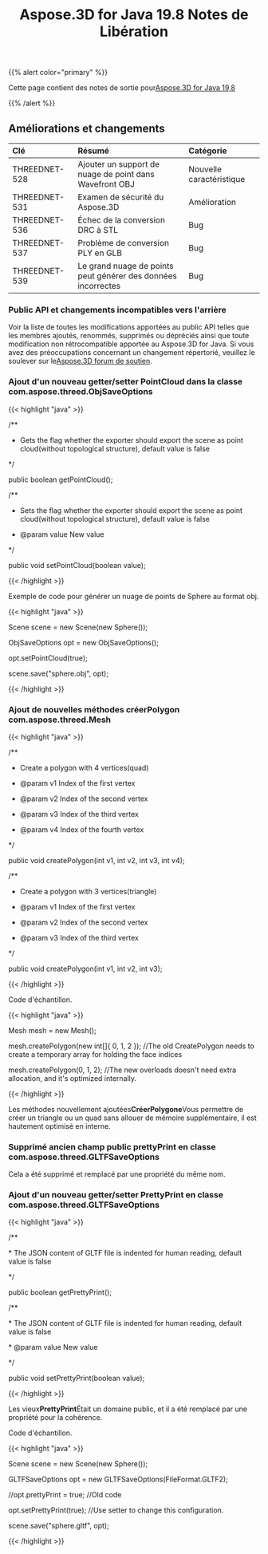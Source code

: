 ﻿---
title: Aspose.3D for Java 19.8 Notes de Libération
type: docs
weight: 50
url: /fr/java/aspose-3d-for-java-19-8-release-notes/
---
{{% alert color="primary" %}} 

Cette page contient des notes de sortie pour[Aspose.3D for Java 19,8](https://releases.aspose.com/java/repo/com/aspose/aspose-3d//19.8)

{{% /alert %}} 
## **Améliorations et changements**

|**Clé**|**Résumé**|**Catégorie**|
|:- |:- |:- |
|THREEDNET-528|Ajouter un support de nuage de point dans Wavefront OBJ|Nouvelle caractéristique|
|THREEDNET-531|Examen de sécurité du Aspose.3D|Amélioration|
|THREEDNET-536 |Échec de la conversion DRC à STL|Bug|
|THREEDNET-537|Problème de conversion PLY en GLB|Bug|
|THREEDNET-539|Le grand nuage de points peut générer des données incorrectes|Bug|
### **Public API et changements incompatibles vers l'arrière**
Voir la liste de toutes les modifications apportées au public API telles que les membres ajoutés, renommés, supprimés ou dépréciés ainsi que toute modification non rétrocompatible apportée au Aspose.3D for Java. Si vous avez des préoccupations concernant un changement répertorié, veuillez le soulever sur le[Aspose.3D forum de soutien](https://forum.aspose.com/c/3d).
### **Ajout d'un nouveau getter/setter PointCloud dans la classe com.aspose.threed.ObjSaveOptions**
{{< highlight "java" >}}

 /**

 * Gets the flag whether the exporter should export the scene as point cloud(without topological structure), default value is false

 */

public boolean getPointCloud();

/**

 * Sets the flag whether the exporter should export the scene as point cloud(without topological structure), default value is false

 * @param value New value

 */

public void setPointCloud(boolean value);

{{< /highlight >}}

Exemple de code pour générer un nuage de points de Sphere au format obj.

{{< highlight "java" >}}

 Scene scene = new Scene(new Sphere());

ObjSaveOptions opt = new ObjSaveOptions();

opt.setPointCloud(true);

scene.save("sphere.obj", opt);

{{< /highlight >}}
### **Ajout de nouvelles méthodes créerPolygon com.aspose.threed.Mesh**
{{< highlight "java" >}}

 /**

 * Create a polygon with 4 vertices(quad)

 * @param v1 Index of the first vertex

 * @param v2 Index of the second vertex

 * @param v3 Index of the third vertex

 * @param v4 Index of the fourth vertex

 */

public void createPolygon(int v1, int v2, int v3, int v4);

/**

 * Create a polygon with 3 vertices(triangle)

 * @param v1 Index of the first vertex

 * @param v2 Index of the second vertex

 * @param v3 Index of the third vertex

 */

public void createPolygon(int v1, int v2, int v3);

{{< /highlight >}}

Code d'échantillon.

{{< highlight "java" >}}

 Mesh mesh = new Mesh();

mesh.createPolygon(new int[]{ 0, 1, 2 }); //The old CreatePolygon needs to create a temporary array for holding the face indices

mesh.createPolygon(0, 1, 2); //The new overloads doesn't need extra allocation, and it's optimized internally.

{{< /highlight >}}

Les méthodes nouvellement ajoutées**CréerPolygone**Vous permettre de créer un triangle ou un quad sans allouer de mémoire supplémentaire, il est hautement optimisé en interne.


### **Supprimé ancien champ public prettyPrint en classe com.aspose.threed.GLTFSaveOptions**
Cela a été supprimé et remplacé par une propriété du même nom.
### **Ajout d'un nouveau getter/setter PrettyPrint en classe com.aspose.threed.GLTFSaveOptions**
{{< highlight "java" >}}

 /**

\* The JSON content of GLTF file is indented for human reading, default value is false

*/

public boolean getPrettyPrint();

/**

\* The JSON content of GLTF file is indented for human reading, default value is false

\* @param value New value

*/

public void setPrettyPrint(boolean value);

{{< /highlight >}}

Les vieux**PrettyPrint**Était un domaine public, et il a été remplacé par une propriété pour la cohérence.

Code d'échantillon.

{{< highlight "java" >}}

 Scene scene = new Scene(new Sphere());

GLTFSaveOptions opt = new GLTFSaveOptions(FileFormat.GLTF2);

//opt.prettyPrint = true; //Old code

opt.setPrettyPrint(true); //Use setter to change this configuration.

scene.save("sphere.gltf", opt);

{{< /highlight >}}




